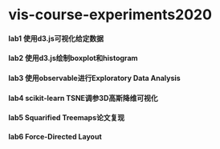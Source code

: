 # vis-course-experiments2020
#### lab1 使用d3.js可视化给定数据
#### lab2 使用d3.js绘制boxplot和histogram
#### lab3 使用observable进行Exploratory Data Analysis
#### lab4 scikit-learn TSNE调参3D高斯降维可视化
#### lab5 Squarified Treemaps论文复现
#### lab6 Force-Directed Layout
